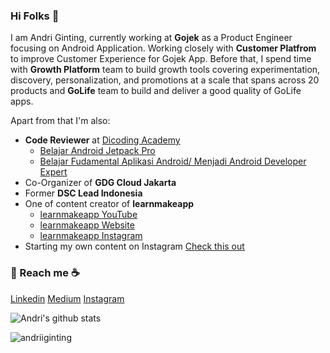 ### Hi Folks 👋

<!--
**andriiginting/andriiginting** is a ✨ _special_ ✨ repository because its `README.md` (this file) appears on your GitHub profile.
Here are some ideas to get you started:

- 🔭 I’m currently working on ...
- 🌱 I’m currently learning ...
- 👯 I’m looking to collaborate on ...
- 🤔 I’m looking for help with ...
- 💬 Ask me about ...
- 📫 How to reach me: ...
- 😄 Pronouns: ...
- ⚡ Fun fact: ...
-->

I am Andri Ginting, currently working at **Gojek** as a Product Engineer focusing on Android Application. Working closely with **Customer Platfrom** to improve Customer Experience for Gojek App. Before that, I spend time with **Growth Platform** team to build growth tools covering experimentation, discovery, personalization, and promotions at a scale that spans across 20 products and **GoLife** team to build and deliver a good quality of GoLife apps. 

Apart from that I'm also:
-  **Code Reviewer** at [Dicoding Academy](https://dicoding.com) 
    - [Belajar Android Jetpack Pro](https://www.dicoding.com/academies/129)
    - [Belajar Fudamental Aplikasi Android/ Menjadi Android Developer Expert](https://www.dicoding.com/academies/14)
-  Co-Organizer of **GDG Cloud Jakarta** 
-  Former **DSC Lead Indonesia**
-  One of content creator of **learnmakeapp** 
     - [learnmakeapp YouTube](https://www.youtube.com/channel/UC7CAmna4bcOtl1tCfsVHjCQ)
     - [learnmakeapp Website](https://learnmake.app)
     - [learnmakeapp Instagram](https://www.instagram.com/learnmake.app/)
 - Starting my own content on Instagram [Check this out](https://www.instagram.com/andriiginting/)

### 💬 Reach me :coffee:
[Linkedin](https://linkedin.com/in/andriiginting)
[Medium](https://medium.com/@andris.ginting)
[Instagram](https://www.instagram.com/andriiginting/)

![Andri's github stats](https://github-readme-stats.vercel.app/api?username=andriiginting&show_icons=true&hide=["prs","issues","contribs"])

<p align="left"> <img src="https://komarev.com/ghpvc/?username=andriiginting" alt="andriiginting" /> </p>
